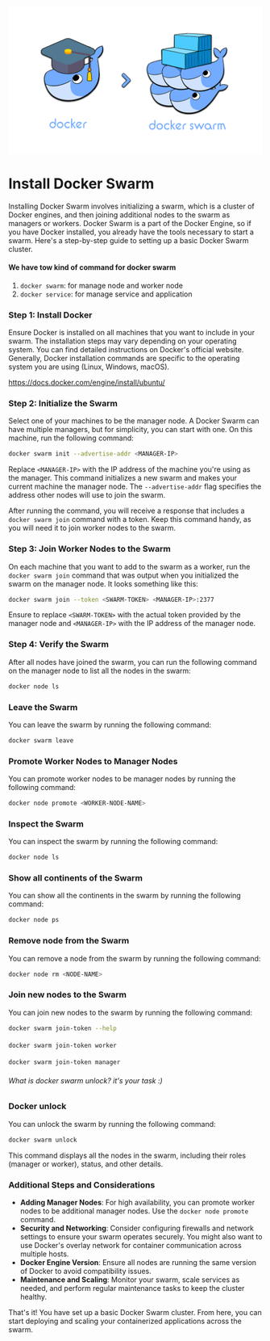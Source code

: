 ![docker_swarm](../.gitbook/assets/71-docker-to-swarm-1.png)

# Install Docker Swarm

Installing Docker Swarm involves initializing a swarm, which is a cluster of Docker engines, and then joining additional nodes to the swarm as managers or workers. Docker Swarm is a part of the Docker Engine, so if you have Docker installed, you already have the tools necessary to start a swarm. Here's a step-by-step guide to setting up a basic Docker Swarm cluster.

#### We have tow kind of command for docker swarm

1. `docker swarm`: for manage node and worker node
2. `docker service`: for manage service and application

### Step 1: Install Docker

Ensure Docker is installed on all machines that you want to include in your swarm. The installation steps may vary depending on your operating system. You can find detailed instructions on Docker's official website. Generally, Docker installation commands are specific to the operating system you are using (Linux, Windows, macOS).

https://docs.docker.com/engine/install/ubuntu/

### Step 2: Initialize the Swarm

Select one of your machines to be the manager node. A Docker Swarm can have multiple managers, but for simplicity, you can start with one. On this machine, run the following command:

```sh
docker swarm init --advertise-addr <MANAGER-IP>
```

Replace `<MANAGER-IP>` with the IP address of the machine you're using as the manager. This command initializes a new swarm and makes your current machine the manager node. The `--advertise-addr` flag specifies the address other nodes will use to join the swarm.

After running the command, you will receive a response that includes a `docker swarm join` command with a token. Keep this command handy, as you will need it to join worker nodes to the swarm.

### Step 3: Join Worker Nodes to the Swarm

On each machine that you want to add to the swarm as a worker, run the `docker swarm join` command that was output when you initialized the swarm on the manager node. It looks something like this:

```sh
docker swarm join --token <SWARM-TOKEN> <MANAGER-IP>:2377
```

Ensure to replace `<SWARM-TOKEN>` with the actual token provided by the manager node and `<MANAGER-IP>` with the IP address of the manager node.

### Step 4: Verify the Swarm

After all nodes have joined the swarm, you can run the following command on the manager node to list all the nodes in the swarm:

```sh
docker node ls
```

### Leave the Swarm

You can leave the swarm by running the following command:

```sh
docker swarm leave
```

### Promote Worker Nodes to Manager Nodes

You can promote worker nodes to be manager nodes by running the following command:

```sh
docker node promote <WORKER-NODE-NAME>
```

### Inspect the Swarm

You can inspect the swarm by running the following command:

```sh
docker node ls
```

### Show all continents of the Swarm

You can show all the continents in the swarm by running the following command:

```sh
docker node ps
```

### Remove node from the Swarm

You can remove a node from the swarm by running the following command:

```sh
docker node rm <NODE-NAME>
```

### Join new nodes to the Swarm

You can join new nodes to the swarm by running the following command:

```sh
docker swarm join-token --help

docker swarm join-token worker

docker swarm join-token manager

```

###### What is docker swarm unlock? it's your task :)

### Docker unlock

You can unlock the swarm by running the following command:

```sh
docker swarm unlock
```


This command displays all the nodes in the swarm, including their roles (manager or worker), status, and other details.

### Additional Steps and Considerations

- **Adding Manager Nodes**: For high availability, you can promote worker nodes to be additional manager nodes. Use the `docker node promote` command.
- **Security and Networking**: Consider configuring firewalls and network settings to ensure your swarm operates securely. You might also want to use Docker's overlay network for container communication across multiple hosts.
- **Docker Engine Version**: Ensure all nodes are running the same version of Docker to avoid compatibility issues.
- **Maintenance and Scaling**: Monitor your swarm, scale services as needed, and perform regular maintenance tasks to keep the cluster healthy.

That's it! You have set up a basic Docker Swarm cluster. From here, you can start deploying and scaling your containerized applications across the swarm.